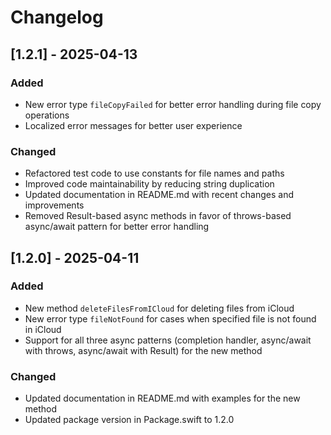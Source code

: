 # Changelog

## [1.2.1] - 2025-04-13

### Added
- New error type `fileCopyFailed` for better error handling during file copy operations
- Localized error messages for better user experience

### Changed
- Refactored test code to use constants for file names and paths
- Improved code maintainability by reducing string duplication
- Updated documentation in README.md with recent changes and improvements
- Removed Result-based async methods in favor of throws-based async/await pattern for better error handling

## [1.2.0] - 2025-04-11

### Added
- New method `deleteFilesFromICloud` for deleting files from iCloud
- New error type `fileNotFound` for cases when specified file is not found in iCloud
- Support for all three async patterns (completion handler, async/await with throws, async/await with Result) for the new method

### Changed
- Updated documentation in README.md with examples for the new method
- Updated package version in Package.swift to 1.2.0 